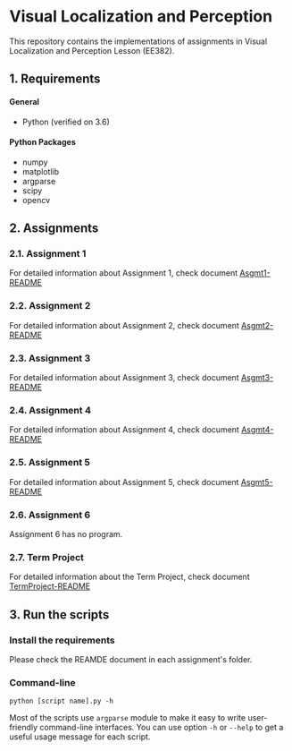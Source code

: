 ﻿# Visual Localization and Perception
 
 This repository contains the implementations of assignments in Visual Localization and Perception Lesson (EE382).

## 1. Requirements
#### General
- Python (verified on 3.6)

#### Python Packages
- numpy
- matplotlib
- argparse
- scipy
- opencv

## 2. Assignments
### 2.1. Assignment 1

For detailed information about Assignment 1, check document [Asgmt1-README](./Asgmt1/README.md)

### 2.2. Assignment 2

For detailed information about Assignment 2, check document [Asgmt2-README](./Asgmt2/README.md)

### 2.3. Assignment 3

For detailed information about Assignment 3, check document [Asgmt3-README](./Asgmt3/README.md)

### 2.4. Assignment 4

For detailed information about Assignment 4, check document [Asgmt4-README](./Asgmt4/README.md)

### 2.5. Assignment 5

For detailed information about Assignment 5, check document [Asgmt5-README](./Asgmt5/README.md)

### 2.6. Assignment 6

Assignment 6 has no program.

### 2.7. Term Project

For detailed information about the Term Project, check document [TermProject-README](./TermProject/README.md)

## 3. Run the scripts

### Install the requirements

Please check the REAMDE document in each assignment's folder.

### Command-line

```
python [script name].py -h
```

Most of the scripts use `argparse` module to make it easy to write user-friendly command-line interfaces. You can use option `-h` or `--help` to get a useful usage message for each script.
